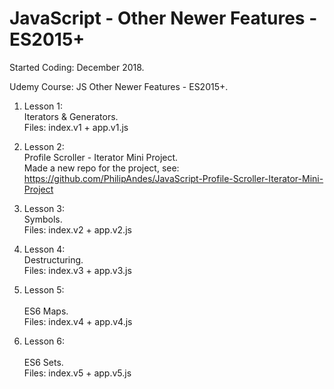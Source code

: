 # JavaScript - Other Newer Features - ES2015+

Started Coding: December 2018.

Udemy Course: JS Other Newer Features - ES2015+.

1. Lesson 1:<br>
Iterators & Generators.<br>
Files: index.v1 + app.v1.js

2. Lesson 2:<br>
Profile Scroller - Iterator Mini Project.<br>
Made a new repo for the project, see: <br>
https://github.com/PhilipAndes/JavaScript-Profile-Scroller-Iterator-Mini-Project
 

3. Lesson 3:<br>
Symbols.<br>
Files: index.v2 + app.v2.js

4. Lesson 4:<br>
Destructuring.<br>
Files: index.v3 + app.v3.js

5. Lesson 5:<br>  
ES6 Maps.<br>
Files: index.v4 + app.v4.js

6. Lesson 6:<br>  
ES6 Sets.<br>
Files: index.v5 + app.v5.js 
